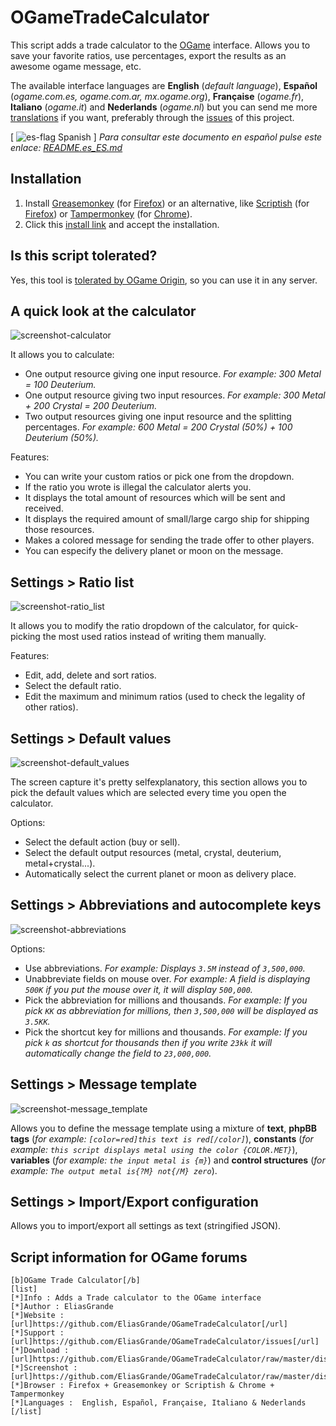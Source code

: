 
OGameTradeCalculator
====================

This script adds a trade calculator to the [OGame] interface. Allows you to save your favorite ratios, use percentages, export the results as an awesome ogame message, etc.

The available interface languages are **English** (*default language*), **Español** (*ogame.com.es, ogame.com.ar, mx.ogame.org*), **Française** (*ogame.fr*), **Italiano** (*ogame.it*) and **Nederlands** (*ogame.nl*) but you can send me more [translations] if you want, preferably through the [issues] of this project.

\[ ![es-flag] Spanish \] *Para consultar este documento en español pulse este enlace: [README.es\_ES.md]*

Installation
------------

  1. Install [Greasemonkey] \(for [Firefox]\) or an alternative, like [Scriptish] \(for [Firefox]\) or [Tampermonkey] \(for [Chrome]\).
  2. Click this [install link] and accept the installation.

Is this script tolerated?
-------------------------

Yes, this tool is [tolerated by OGame Origin], so you can use it in any server.

A quick look at the calculator
------------------------------

![screenshot-calculator]

It allows you to calculate:

  - One output resource giving one input resource.
    *For example: 300 Metal = 100 Deuterium.*
  - One output resource giving two input resources.
    *For example: 300 Metal + 200 Crystal = 200 Deuterium.*
  - Two output resources giving one input resource and the splitting percentages.
    *For example: 600 Metal = 200 Crystal (50%) + 100 Deuterium (50%).*

Features:

  - You can write your custom ratios or pick one from the dropdown.
  - If the ratio you wrote is illegal the calculator alerts you.
  - It displays the total amount of resources which will be sent and received.
  - It displays the required amount of small/large cargo ship for shipping those resources.
  - Makes a colored message for sending the trade offer to other players.
  - You can especify the delivery planet or moon on the message.

Settings > Ratio list
---------------------

![screenshot-ratio_list]

It allows you to modify the ratio dropdown of the calculator, for quick-picking the most used ratios instead of writing them manually.

Features:

  - Edit, add, delete and sort ratios.
  - Select the default ratio.
  - Edit the maximum and minimum ratios (used to check the legality of other ratios).

Settings > Default values
-------------------------

![screenshot-default_values]

The screen capture it's pretty selfexplanatory, this section allows you to pick the default values which are selected every time you open the calculator.

Options:

  - Select the default action (buy or sell).
  - Select the default output resources (metal, crystal, deuterium, metal+crystal...).
  - Automatically select the current planet or moon as delivery place.

Settings > Abbreviations and autocomplete keys
----------------------------------------------

![screenshot-abbreviations]

Options:

  - Use abbreviations.
    *For example: Displays `3.5M` instead of `3,500,000`.*
  - Unabbreviate fields on mouse over.
    *For example: A field is displaying `500K` if you put the mouse over it, it will display `500,000`.*
  - Pick the abbreviation for millions and thousands.
    *For example: If you pick `KK` as abbreviation for millions, then `3,500,000` will be displayed as `3.5KK`.*
  - Pick the shortcut key for millions and thousands.
    *For example: If you pick `k` as shortcut for thousands then if you write `23kk` it will automatically change the field to `23,000,000`.*

Settings > Message template
---------------------------

![screenshot-message_template]

Allows you to define the message template using a mixture of **text**, **phpBB tags** (*for example: `[color=red]this text is red[/color]`*), **constants** (*for example: `this script displays metal using the color {COLOR.MET}`*), **variables** (*for example: `the input metal is {m}`*) and **control structures** (*for example: `The output metal is{?M} not{/M} zero`*).

Settings > Import/Export configuration
--------------------------------------

Allows you to import/export all settings as text (stringified JSON).

Script information for OGame forums
-----------------------------------

```
[b]OGame Trade Calculator[/b]
[list]
[*]Info : Adds a Trade calculator to the OGame interface
[*]Author : EliasGrande
[*]Website : [url]https://github.com/EliasGrande/OGameTradeCalculator[/url]
[*]Support : [url]https://github.com/EliasGrande/OGameTradeCalculator/issues[/url]
[*]Download : [url]https://github.com/EliasGrande/OGameTradeCalculator/raw/master/dist/releases/latest.user.js[/url]
[*]Screenshot : [url]https://github.com/EliasGrande/OGameTradeCalculator/raw/master/dist/img/readme/calc.png[/url]
[*]Browser : Firefox + Greasemonkey or Scriptish & Chrome + Tampermonkey
[*]Languages :  English, Español, Française, Italiano & Nederlands
[/list]
```

[OGame]:http://en.ogame.gameforge.com/
[tolerated by OGame Origin]:http://board.origin.ogame.gameforge.com/board175-user-projects/board39-official-tolerated-tools-addons-scripts/4367-ogame-trade-calculator/

[Firefox]:https://www.mozilla.org/firefox
[Greasemonkey]:https://addons.mozilla.org/firefox/addon/greasemonkey/
[Scriptish]:https://addons.mozilla.org/firefox/addon/scriptish/

[Chrome]:https://www.google.com/chrome/
[Tampermonkey]:https://chrome.google.com/webstore/detail/tampermonkey/dhdgffkkebhmkfjojejmpbldmpobfkfo

[issues]:/../../issues
[README.es\_ES.md]:README.es_ES.md
[translations]:dist/locale
[install link]:dist/releases/latest.user.js?raw=true

[screenshot-calculator]:dist/img/readme/calc.png?raw=true
[screenshot-ratio_list]:dist/img/readme/ratio-list.png?raw=true
[screenshot-default_values]:dist/img/readme/def-values.png?raw=true
[screenshot-abbreviations]:dist/img/readme/abb-auto.png?raw=true
[screenshot-message_template]:dist/img/readme/msg-tpl.png?raw=true

[es-flag]:https://dl.dropboxusercontent.com/u/89283239/icons/famfamfam.com/flag_icons/png/es.png


